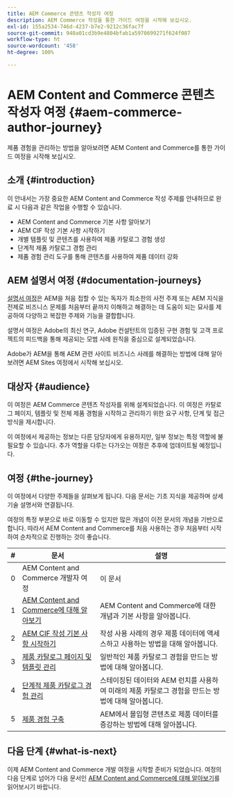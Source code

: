 ```yaml
---
title: AEM Commerce 콘텐츠 작성자 여정
description: AEM Commerce 작성을 통한 가이드 여정을 시작해 보십시오.
exl-id: 155a2534-746d-4237-b7e2-9212c36fac7f
source-git-commit: 940a01cd3b9e4804bfab1a5970699271f624f087
workflow-type: ht
source-wordcount: '458'
ht-degree: 100%

---
```


# AEM Content and Commerce 콘텐츠 작성자 여정 {#aem-commerce-author-journey}

제품 경험을 관리하는 방법을 알아보려면 AEM Content and Commerce를 통한 가이드 여정을 시작해 보십시오.

## 소개 {#introduction}

이 안내서는 가장 중요한 AEM Content and Commerce 작성 주제를 안내하므로 완료 시 다음과 같은 작업을 수행할 수 있습니다.

* AEM Content and Commerce 기본 사항 알아보기
* AEM CIF 작성 기본 사항 시작하기
* 개별 템플릿 및 콘텐츠를 사용하여 제품 카탈로그 경험 생성
* 단계적 제품 카탈로그 경험 관리
* 제품 경험 관리 도구를 통해 콘텐츠를 사용하여 제품 데이터 강화

## AEM 설명서 여정 {#documentation-journeys}

[설명서 여정](/help/journey-documentation/documentation-journeys.md)은 AEM을 처음 접할 수 있는 독자가 최소한의 사전 주제 또는 AEM 지식을 전제로 비즈니스 문제를 처음부터 끝까지 이해하고 해결하는 데 도움이 되는 묘사를 제공하여 다양하고 복잡한 주제와 기능을 결합합니다.

설명서 여정은 Adobe의 최신 연구, Adobe 컨설턴트의 입증된 구현 경험 및 고객 프로젝트의 피드백을 통해 제공되는 모범 사례 원칙을 중심으로 설계되었습니다.

Adobe가 AEM을 통해 AEM 관련 사이트 비즈니스 사례를 해결하는 방법에 대해 알아보려면 AEM Sites 여정에서 시작해 보십시오.

## 대상자 {#audience}

이 여정은 AEM Commerce 콘텐츠 작성자를 위해 설계되었습니다. 이 여정은 카탈로그 페이지, 템플릿 및 전체 제품 경험을 시작하고 관리하기 위한 요구 사항, 단계 및 접근 방식을 제시합니다.

이 여정에서 제공하는 정보는 다른 담당자에게 유용하지만, 일부 정보는 특정 역할에 불필요할 수 있습니다. 추가 역할을 다루는 다가오는 여정은 추후에 업데이트될 예정입니다.

## 여정 {#the-journey}

이 여정에서 다양한 주제들을 살펴보게 됩니다. 다음 문서는 기초 지식을 제공하며 상세 기술 설명서와 연결됩니다.

여정의 특정 부분으로 바로 이동할 수 있지만 많은 개념이 이전 문서의 개념을 기반으로 합니다. 따라서 AEM Content and Commerce를 처음 사용하는 경우 처음부터 시작하여 순차적으로 진행하는 것이 좋습니다.

| # | 문서 | 설명 |
|---|---|---|
| 0 | AEM Content and Commerce 개발자 여정 | 이 문서 |
| 1 | [AEM Content and Commerce에 대해 알아보기](/help/commerce-cloud/introduction.md) | AEM Content and Commerce에 대한 개념과 기본 사항을 알아봅니다. |
| 2 | [AEM CIF 작성 기본 사항 시작하기](getting-started.md) | 작성 사용 사례의 경우 제품 데이터에 액세스하고 사용하는 방법을 대해 알아봅니다. |
| 3 | [제품 카탈로그 페이지 및 템플릿 관리](catalog-templates.md) | 일반적인 제품 카탈로그 경험을 만드는 방법에 대해 알아봅니다. |
| 4 | [단계적 제품 카탈로그 경험 관리](staged-catalog.md) | 스테이징된 데이터와 AEM 런치를 사용하여 미래의 제품 카탈로그 경험을 만드는 방법에 대해 알아봅니다. |
| 5 | [제품 경험 구축](product-experience-management.md) | AEM에서 몰입형 콘텐츠로 제품 데이터를 증강하는 방법에 대해 알아봅니다. |

## 다음 단계 {#what-is-next}

이제 AEM Content and Commerce 개발 여정을 시작할 준비가 되었습니다. 여정의 다음 단계로 넘어가 다음 문서인 [AEM Content and Commerce에 대해 알아보기](/help/commerce-cloud/introduction.md)를 읽어보시기 바랍니다.
